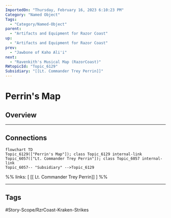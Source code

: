 ```yaml
---
ImportedOn: "Thursday, February 16, 2023 6:10:23 PM"
Category: "Named Object"
Tags:
  - "Category/Named-Object"
parent:
  - "Artifacts and Equipment for Razor Coast"
up:
  - "Artifacts and Equipment for Razor Coast"
prev:
  - "Jawbone of Kaho Ali'i"
next:
  - "Ravenkith's Musical Map (RazorCoast)"
RWtopicId: "Topic_6129"
Subsidiary: "[[Lt. Commander Trey Perrin]]"
---
```

# Perrin's Map
## Overview
---
## Connections
```mermaid
flowchart TD
Topic_6129(["Perrin's Map"]); class Topic_6129 internal-link
Topic_6057(["Lt. Commander Trey Perrin"]); class Topic_6057 internal-link
Topic_6057-- "Subsidiary" -->Topic_6129
```
%%
links: [ [[ Lt. Commander Trey Perrin]] ]
%%


---
## Tags
#Story-Scope/RzrCoast-Kraken-Strikes

